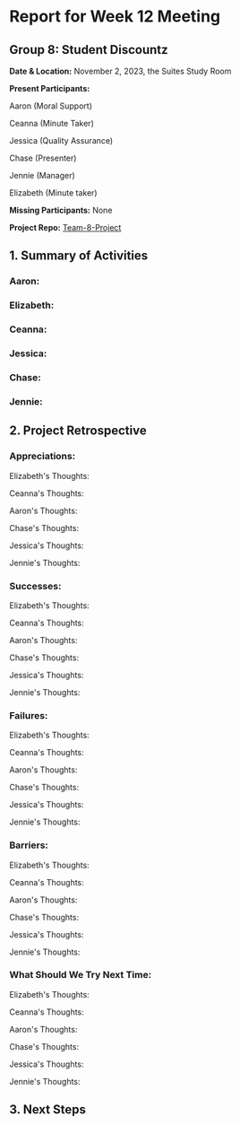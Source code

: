 # Report for Week 12 Meeting

## Group 8: Student Discountz

**Date & Location:** November 2, 2023, the Suites Study Room

**Present Participants:**

Aaron (Moral Support)

Ceanna (Minute Taker) 

Jessica (Quality Assurance)

Chase (Presenter)

Jennie (Manager)

Elizabeth (Minute taker)

**Missing Participants:** None 

**Project Repo:** [Team-8-Project](https://github.com/aaronr7734/team-8-project "Our Repository")

## 1. Summary of Activities

### **Aaron**:

### **Elizabeth**:

### **Ceanna**:

### **Jessica**:

### **Chase**:

### **Jennie**:


## 2. Project Retrospective

### **Appreciations**: 

   Elizabeth's Thoughts: 
   
   Ceanna's Thoughts: 

   Aaron's Thoughts:

   Chase's Thoughts: 
   
   Jessica's Thoughts:  
   
   Jennie's Thoughts: 

### **Successes**: 

   Elizabeth's Thoughts: 
   
   Ceanna's Thoughts: 

   
   Aaron's Thoughts: 

   
   Chase's Thoughts:

   
   Jessica's Thoughts: 

   
   Jennie's Thoughts: 


### **Failures**: 

   Elizabeth's Thoughts: 

   
   Ceanna's Thoughts: 

   
   Aaron's Thoughts: 

   
   Chase's Thoughts: 
  
   
   Jessica's Thoughts: 

   
   Jennie's Thoughts: 

   
### **Barriers**: 

   Elizabeth's Thoughts: 

   
   Ceanna's Thoughts: 

   
   Aaron's Thoughts: 

   
   Chase's Thoughts: 
  
   
   Jessica's Thoughts: 

   
   Jennie's Thoughts: 

  
### **What Should We Try Next Time**: 

   Elizabeth's Thoughts: 

   
   Ceanna's Thoughts: 

   
   Aaron's Thoughts: 

   
   Chase's Thoughts: 
  
   
   Jessica's Thoughts: 

   
   Jennie's Thoughts: 
   
   
## 3. Next Steps

